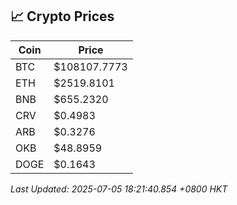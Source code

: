 ## 📈 Crypto Prices

| Coin | Price |
| ---- | ----- |
| BTC | $108107.7773 |
| ETH | $2519.8101 |
| BNB | $655.2320 |
| CRV | $0.4983 |
| ARB | $0.3276 |
| OKB | $48.8959 |
| DOGE | $0.1643 |

_Last Updated: 2025-07-05 18:21:40.854 +0800 HKT_